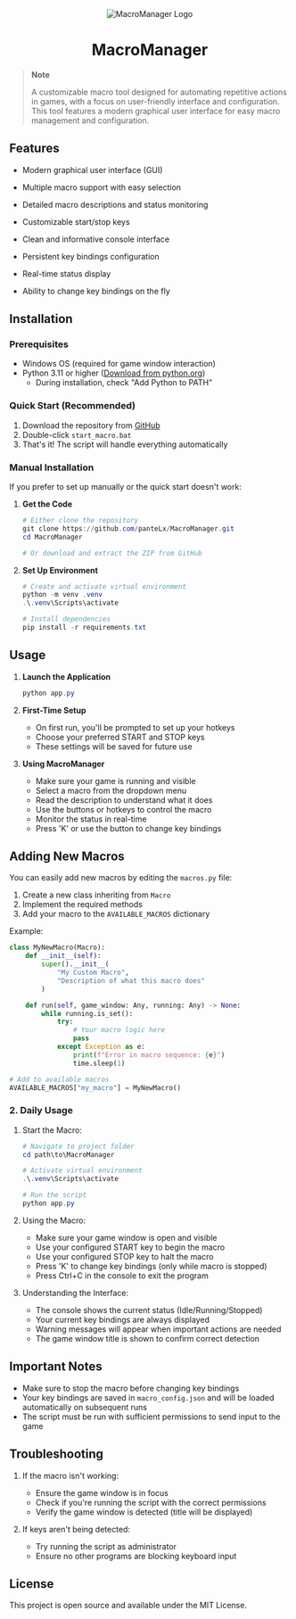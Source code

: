 <div align="center"><img src="https://i.imgur.com/NOmo7Dg.png" alt="MacroManager Logo"></div>
<h1 align="center" id="title">MacroManager</h1>

> **Note**
>
> A customizable macro tool designed for automating repetitive actions in games, with a focus on user-friendly interface and configuration. This tool features a modern graphical user interface for easy macro management and configuration.

## Features

- Modern graphical user interface (GUI)
- Multiple macro support with easy selection
- Detailed macro descriptions and status monitoring

- Customizable start/stop keys
- Clean and informative console interface
- Persistent key bindings configuration
- Real-time status display
- Ability to change key bindings on the fly

## Installation

### Prerequisites

- Windows OS (required for game window interaction)
- Python 3.11 or higher ([Download from python.org](https://www.python.org/downloads/))
  - During installation, check "Add Python to PATH"

### Quick Start (Recommended)

1. Download the repository from [GitHub](https://github.com/panteLx/MacroManager/)
2. Double-click `start_macro.bat`
3. That's it! The script will handle everything automatically

### Manual Installation

If you prefer to set up manually or the quick start doesn't work:

1. **Get the Code**

   ```powershell
   # Either clone the repository
   git clone https://github.com/panteLx/MacroManager.git
   cd MacroManager

   # Or download and extract the ZIP from GitHub
   ```

2. **Set Up Environment**

   ```powershell
   # Create and activate virtual environment
   python -m venv .venv
   .\.venv\Scripts\activate

   # Install dependencies
   pip install -r requirements.txt
   ```

## Usage

1. **Launch the Application**

   ```powershell
   python app.py
   ```

2. **First-Time Setup**

   - On first run, you'll be prompted to set up your hotkeys
   - Choose your preferred START and STOP keys
   - These settings will be saved for future use

3. **Using MacroManager**
   - Make sure your game is running and visible
   - Select a macro from the dropdown menu
   - Read the description to understand what it does
   - Use the buttons or hotkeys to control the macro
   - Monitor the status in real-time
   - Press 'K' or use the button to change key bindings

## Adding New Macros

You can easily add new macros by editing the `macros.py` file:

1. Create a new class inheriting from `Macro`
2. Implement the required methods
3. Add your macro to the `AVAILABLE_MACROS` dictionary

Example:

```python
class MyNewMacro(Macro):
    def __init__(self):
        super().__init__(
            "My Custom Macro",
            "Description of what this macro does"
        )

    def run(self, game_window: Any, running: Any) -> None:
        while running.is_set():
            try:
                # Your macro logic here
                pass
            except Exception as e:
                print(f"Error in macro sequence: {e}")
                time.sleep(1)

# Add to available macros
AVAILABLE_MACROS["my_macro"] = MyNewMacro()
```

### 2. Daily Usage

1. Start the Macro:

   ```powershell
   # Navigate to project folder
   cd path\to\MacroManager

   # Activate virtual environment
   .\.venv\Scripts\activate

   # Run the script
   python app.py
   ```

2. Using the Macro:

   - Make sure your game window is open and visible
   - Use your configured START key to begin the macro
   - Use your configured STOP key to halt the macro
   - Press 'K' to change key bindings (only while macro is stopped)
   - Press Ctrl+C in the console to exit the program

3. Understanding the Interface:
   - The console shows the current status (Idle/Running/Stopped)
   - Your current key bindings are always displayed
   - Warning messages will appear when important actions are needed
   - The game window title is shown to confirm correct detection

## Important Notes

- Make sure to stop the macro before changing key bindings
- Your key bindings are saved in `macro_config.json` and will be loaded automatically on subsequent runs
- The script must be run with sufficient permissions to send input to the game

## Troubleshooting

1. If the macro isn't working:

   - Ensure the game window is in focus
   - Check if you're running the script with the correct permissions
   - Verify the game window is detected (title will be displayed)

2. If keys aren't being detected:
   - Try running the script as administrator
   - Ensure no other programs are blocking keyboard input

## License

This project is open source and available under the MIT License.
